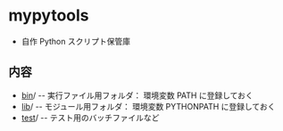 # mypytools
* 自作 Python スクリプト保管庫

## 内容
* [bin](bin)/ -- 実行ファイル用フォルダ： 環境変数 PATH に登録しておく
* [lib](lib)/ -- モジュール用フォルダ： 環境変数 PYTHONPATH に登録しておく
* [test](test)/ -- テスト用のバッチファイルなど
